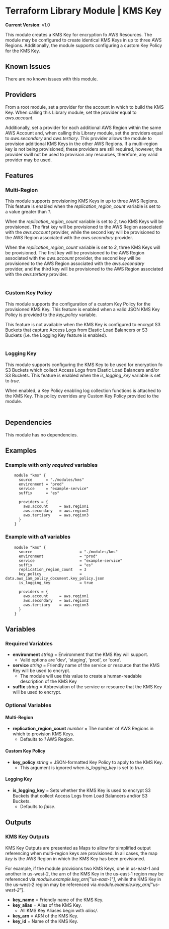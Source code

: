 # Terraform Library Module | KMS Key

**Current Version**: v1.0

This module creates a KMS Key for encryption fo AWS Resources. The module may be configured to create identical KMS Keys in up to three AWS Regions. Additionally, the module supports configuring a custom Key Policy for the KMS Key.


## Known Issues
There are no known issues with this module.


## Providers
From a root module, set a provider for the account in which to build the KMS Key. When calling this Library module, set the provider equal to *aws.account*.

Additionally, set a provider for each additional AWS Region within the same AWS Account and, when calling this Library module, set the providers equal to *aws.secondary* and *aws.tertiary*. This provider allows the module to provision additional KMS Keys in the other AWS Regions. If a multi-region key is not being provisioned, these providers are still required, however, the provider swill not be used to provision any resources, therefore, any valid provider may be used.
## Features 

### Multi-Region
This module supports provisioning KMS Keys in up to three AWS Regions. This feature is enabled when the *replication_region_count* variable is set to a value greater than *1*.     

When the *replication_region_count* variable is set to *2*, two KMS Keys will be provisioned. The first key will be provisioned to the AWS Region associated with the *aws.account* provider, while the second key will be provisioned to the AWS Region associated with the *aws.secondary* provider.

When the *replication_region_count* variable is set to *3*, three KMS Keys will be provisioned. The first key will be provisioned to the AWS Region associated with the *aws.account* provider, the second key will be provisioned to the AWS Region associated with the *aws.secondary* provider, and the third key will be provisioned to the AWS Region associated with the *aws.tertiary* provider.     
&nbsp;


### Custom Key Policy
This module supports the configuration of a custom Key Policy for the provisioned KMS Key. This feature is enabled when a valid JSON KMS Key Policy is provided to the *key_policy* variable.

This feature is not available when the KMS Key is configured to encrypt S3 Buckets that capture Access Logs from Elastic Load Balancers or S3 Buckets (i.e. the Logging Key feature is enabled).    
&nbsp;


### Logging Key
This module supports configuring the KMS Key to be used for encryption fo S3 Buckets which collect Access Logs from Elastic Load Balancers and/or S3 Buckets. This feature is enabled when the *is_logging_key* variable is set to *true*. 

When enabled, a Key Policy enabling log collection functions is attached to the KMS Key. This policy overrides any Custom Key Policy provided to the module.    
&nbsp;



## Dependencies
This module has no dependencies.



## Examples
### Example with only *required* variables
        module "kms" {
          source      = "./modules/kms"
          environment = "prod"
          service     = "example-service"
          suffix      = "es"

          providers = {
            aws.account     = aws.region1
            aws.secondary   = aws.region2
            aws.tertiary    = aws.region3
          }
        }

### Example with *all* variables
        module "kms" {
          source                     = "./modules/kms"
          environment                = "prod"
          service                    = "example-service"
          suffix                     = "es"
          replication_region_count   = 3 
          key_policy                 = data.aws_iam_policy_document.key_policy.json
          is_logging_key             = true

          providers = {
            aws.account     = aws.region1
            aws.secondary   = aws.region2
            aws.tertiary    = aws.region3
          }
        }       



## Variables

### Required Variables
* **environment** *string* = Environment that the KMS Key will support. 
    * Valid options are 'dev', 'staging', 'prod', or 'core'.
* **service** *string* = Friendly name of the service or resource that the KMS Key will be used to encrypt.
    * The module will use this value to create a human-readable description of the KMS Key
* **suffix** *string* = Abbreviation of the service or resource that the KMS Key will be used to encrypt.


### Optional Variables

#### Multi-Region 
* **replication_region_count** *number* = The number of AWS Regions in which to provision KMS Keys.
    * Defaults to *1* AWS Region.

#### Custom Key Policy
* **key_policy** *string* = JSON-formatted Key Policy to apply to the KMS Key.    
    * This argument is ignored when *is_logging_key* is set to *true*.

#### Logging Key
* **is_logging_key** = Sets whether the KMS Key is used to encrypt S3 Buckets that collect Access Logs from Load Balancers and/or S3 Buckets.
    * Defaults to *false*.


## Outputs

### KMS Key Outputs
KMS Key Outputs are presented as Maps to allow for simplified output referencing when multi-region keys are provisioned. In all cases, the map *key* is the AWS Region in which the KMS Key has been provisioned.

For example, if the module provisions two KMS Keys, one in us-east-1 and another in us-west-2, the arn of the KMS Key in the us-east-1 region may be referenced via *module.example.key_arn["us-east-1"]*, while the KMS Key in the us-west-2 region may be referenced via *module.example.key_arn["us-west-2"]*.

* **key_name** = Friendly name of the KMS Key.
* **key_alias** = Alias of the KMS Key.
    * All KMS Key Aliases begin with *alias/*.
* **key_arn** = ARN of the KMS Key.
* **key_id** = Name of the KMS Key.
